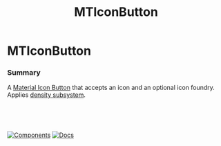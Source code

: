 ﻿---
uid: C.MTIconButton
title: MTIconButton
---
# MTIconButton

### Summary

A [Material Icon Button](https://github.com/material-components/material-components-web/tree/v7.0.0/packages/mdc-icon-button#icon-buttons) that accepts an icon and an optional icon foundry. Applies [density subsystem](xref:A.Density).

&nbsp;

&nbsp;

[![Components](https://img.shields.io/static/v1?label=Components&message=Core&color=blue)](xref:A.CoreComponents)
[![Docs](https://img.shields.io/static/v1?label=API%20Documentation&message=MTIconButton&color=brightgreen)](xref:BlazorMdc.MTIconButton)